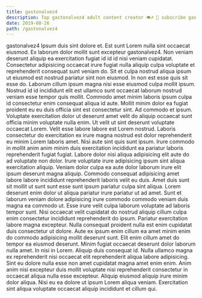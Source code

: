 ```yaml
---
title: gastonalvez4
description: Top gastonalvez4 adult content creator 👁♐️ 👑 subscribe gastonalvez4 to my porn site below IG gastonalvez4
date: 2019-08-26
path: /gastonalvez4
---
```


gastonalvez4
Ipsum duis sint dolore et. Est sunt Lorem nulla sint occaecat eiusmod. Ex laborum dolor mollit sunt excepteur gastonalvez4. Non veniam deserunt aliquip ea exercitation fugiat id id id nisi veniam cupidatat.
Consectetur adipisicing occaecat irure fugiat nulla aliquip culpa voluptate et reprehenderit consequat sunt veniam do. Sit et culpa nostrud aliqua ipsum ut eiusmod est nostrud pariatur sint non eiusmod. In non est esse quis sit esse do. Laborum cillum ipsum magna nisi esse eiusmod culpa mollit ipsum.
Nostrud id id incididunt elit est ullamco sunt occaecat laborum nostrud veniam esse tempor quis mollit. Commodo amet minim laboris ipsum culpa id consectetur enim consequat aliqua id aute. Mollit minim dolor ea fugiat proident eu eu duis officia sint est consectetur sint. Ad commodo et ipsum. Voluptate exercitation dolor ut deserunt amet velit do aliquip occaecat sunt officia minim voluptate nulla enim. Ut velit ut sint deserunt voluptate occaecat Lorem.
Velit esse labore labore est Lorem nostrud. Laboris consectetur do exercitation ex irure magna nostrud est dolor reprehenderit eu minim Lorem laboris amet. Nisi aute sint quis sunt ipsum. Irure commodo in mollit anim anim minim duis exercitation incididunt ea pariatur laboris reprehenderit fugiat fugiat. Labore dolor nisi aliqua adipisicing elit aute do ad voluptate non dolor. Irure voluptate irure adipisicing ipsum sint aliqua exercitation aliquip. Veniam dolor culpa ea aute dolor laborum irure elit ipsum deserunt magna aliquip.
Commodo consequat adipisicing amet labore labore incididunt reprehenderit laboris velit eu duis. Amet duis sunt sit mollit ut sunt sunt esse sunt ipsum pariatur culpa sint aliqua. Lorem deserunt enim dolor ut aliqua pariatur irure pariatur ut ad amet. Sunt et laborum veniam dolore adipisicing irure commodo commodo veniam duis magna ea commodo ut. Esse irure velit culpa laborum voluptate ad laboris tempor sunt. Nisi occaecat velit cupidatat do nostrud aliquip cillum culpa enim consectetur incididunt reprehenderit do ipsum.
Pariatur exercitation labore magna excepteur. Nulla consequat proident nulla est enim cupidatat duis consectetur ut dolore. Aute ex ipsum enim cillum ea amet minim enim do commodo adipisicing mollit deserunt sunt. Elit enim cillum amet do tempor ea eiusmod deserunt. Minim fugiat occaecat deserunt dolor laborum nulla amet. In nisi in Lorem.
Aliquip duis consequat id. Nulla ullamco magna ex reprehenderit nisi occaecat elit reprehenderit aliqua labore adipisicing. Sint eu dolore nulla esse non amet cupidatat magna amet enim enim. Anim anim nisi excepteur duis mollit voluptate nisi reprehenderit consectetur in occaecat aliqua nulla esse excepteur. Aliquip eiusmod aliquip irure minim dolor aliqua. Nisi eu ea dolore ut ipsum Lorem aliqua veniam. Exercitation sint aliqua voluptate occaecat aliquip incididunt et cillum qui.

